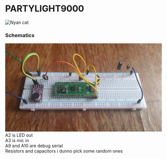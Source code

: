 # PARTYLIGHT9000

![Nyan cat](https://upload.wikimedia.org/wikipedia/ru/6/6b/NyanCat.gif)


### Schematics
![Schematics](image.jpg)
A2 is LED out  
A3 is mic in  
A9 and A10 are debug serial   
Resistors and capacitors i dunno pick some random ones 